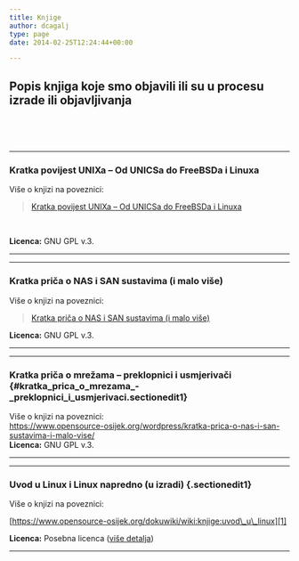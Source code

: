 ```yaml
---
title: Knjige
author: dcagalj
type: page
date: 2014-02-25T12:24:44+00:00

---
```

## Popis knjiga koje smo objavili ili su u procesu izrade ili objavljivanja

&nbsp;

&nbsp;

* * *

### **Kratka povijest UNIXa &#8211; Od UNICSa do FreeBSDa i Linuxa**

<p class="sectionedit1">
  Više o knjizi na poveznici:
</p>

<blockquote data-secret="lZFNhzNDcP" class="wp-embedded-content">
  <p>
    <a href="https://www.opensource-osijek.org/wordpress/kratka-povijest-unixa-od-unicsa-do-freebsda-i-linuxa/">Kratka povijest UNIXa &#8211; Od UNICSa do FreeBSDa i Linuxa</a>
  </p>
</blockquote>

<iframe class="wp-embedded-content" sandbox="allow-scripts" security="restricted" style="position: absolute; clip: rect(1px, 1px, 1px, 1px);" src="https://www.opensource-osijek.org/wordpress/kratka-povijest-unixa-od-unicsa-do-freebsda-i-linuxa/embed/#?secret=lZFNhzNDcP" data-secret="lZFNhzNDcP" width="500" height="282" title="&#8220;Kratka povijest UNIXa &#8211; Od UNICSa do FreeBSDa i Linuxa&#8221; &#8212; Open Source Osijek" frameborder="0" marginwidth="0" marginheight="0" scrolling="no"></iframe>

&nbsp;

**Licenca:** GNU GPL v.3.

* * *

* * *

### **Kratka priča o NAS i SAN sustavima (i malo više)**

Više o knjizi na poveznici:

<blockquote data-secret="rwmngEe0td" class="wp-embedded-content">
  <p>
    <a href="https://www.opensource-osijek.org/wordpress/kratka-prica-o-nas-i-san-sustavima-i-malo-vise/">Kratka priča o NAS i SAN sustavima (i malo više)</a>
  </p>
</blockquote>

<iframe class="wp-embedded-content" sandbox="allow-scripts" security="restricted" style="position: absolute; clip: rect(1px, 1px, 1px, 1px);" src="https://www.opensource-osijek.org/wordpress/kratka-prica-o-nas-i-san-sustavima-i-malo-vise/embed/#?secret=rwmngEe0td" data-secret="rwmngEe0td" width="500" height="282" title="&#8220;Kratka priča o NAS i SAN sustavima (i malo više)&#8221; &#8212; Open Source Osijek" frameborder="0" marginwidth="0" marginheight="0" scrolling="no"></iframe>

**Licenca:** GNU GPL v.3.

* * *

* * *

### Kratka priča o mrežama &#8211; preklopnici i usmjerivači {#kratka_prica_o_mrezama_-_preklopnici_i_usmjerivaci.sectionedit1}

<div class="level1">
  Više o knjizi na poveznici:
</div>

<div>
</div>

<div>
  <a href="https://www.opensource-osijek.org/wordpress/kratka-prica-o-mrezama-preklopnici-i-usmjerivaci/">https://www.opensource-osijek.org/wordpress/kratka-prica-o-nas-i-san-sustavima-i-malo-vise/</a>
</div>

<div>
</div>

<div>
</div>

<div>
</div>

<div>
  <strong>Licenca:</strong> GNU GPL v.3.
</div>

* * *

* * *

### **Uvod u Linux i Linux napredno** **(u izradi)** {.sectionedit1}

<p class="sectionedit1">
  Više o knjizi na poveznici:
</p>

[https://www.opensource-osijek.org/dokuwiki/wiki:knjige:uvod\_u\_linux][1]

**Licenca:** Posebna licenca ([više detalja][2])

* * *

&nbsp;

 [1]: https://www.opensource-osijek.org/dokuwiki/wiki:knjige:uvod_u_linux
 [2]: https://www.opensource-osijek.org/dokuwiki/wiki:knjige:uvod_u_linux#uvod_licenca